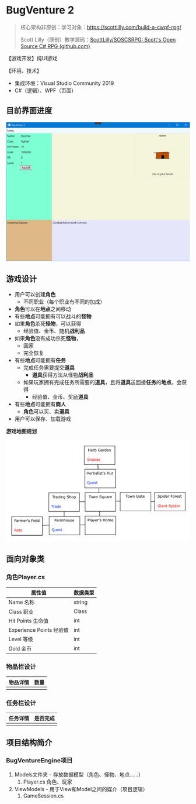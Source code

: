 # BugVenture 2

> 核心架构非原创：学习对象：https://scottlilly.com/build-a-cwpf-rpg/
>
> Scott Lilly（原创）教学源码：[ScottLilly/SOSCSRPG: Scott's Open Source C# RPG (github.com)](https://github.com/ScottLilly/SOSCSRPG)

【游戏开发】纯UI游戏

【环境、技术】

- 集成环境：Visual Studio Community 2019
- C#（逻辑）、WPF（页面）

## 目前界面进度

<img src="./README.pngs/Screenshots/20210218-2.png" alt="Lastest Screenshot" style="zoom:75%;" />

## 游戏设计

- 用户可以创建**角色**
  - 不同职业（每个职业有不同的加成）
- **角色**可以在**地点**之间移动
- 有些**地点**可能拥有可以战斗的**怪物**
- 如果**角色**杀死**怪物**，可以获得
  - 经验值、金币、随机**战利品**
- 如果**角色**没有成功杀死**怪物**，
  - 回家
  - 完全恢复
- 有些**地点**可能拥有**任务**
  - 完成任务需要提交**道具**
    - **道具**获得方法从怪物**战利品**
  - 如果玩家拥有完成任务所需要的**道具**，且将**道具**送回接**任务**的**地点**，会获得
    - 经验值、金币、奖励**道具**
- 有些**地点**可能拥有**商人**
  - **角色**可以买、卖**道具**
- 用户可以保存、加载游戏

**游戏地图规划**

![游戏地图规划](./README.pngs/WPFGameWorld.png)

## 面向对象类

### 角色Player.cs

| 属性值                   | 数据类型 |
| ------------------------ | -------- |
| Name 名称                | string   |
| Class 职业               | Class    |
| Hit Points 生命值        | int      |
| Experience Points 经验值 | int      |
| Level 等级               | int      |
| Gold 金币                | int      |

### 物品栏设计

| 物品详情 | 数量 |
| -------- | ---- |
|          |      |

### 任务栏设计

| 任务详情 | 是否完成 |
| -------- | -------- |
|          |          |

## 项目结构简介

### BugVentureEngine项目

1. Models文件夹 - 存放数据模型（角色、怪物、地点……）
   1. Player.cs 角色、玩家
2. ViewModels - 用于View和Model之间的媒介（项目逻辑）
   1. GameSession.cs

